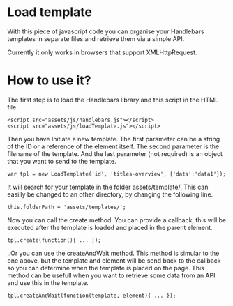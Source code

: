 # Load template
With this piece of javascript code you can organise your Handlebars templates in separate files and retrieve them via a simple API.

Currently it only works in browsers that support XMLHttpRequest.

# How to use it?
The first step is to load the Handlebars library and this script in the HTML file.

    <script src="assets/js/handlebars.js"></script>
    <script src="assets/js/loadTemplate.js"></script>

Then you have Initiate a new template. The first parameter can be a string of the ID or a reference of the element itself. The second parameter is the filename of the template. And the last parameter (not required) is an object that you want to send to the template.

    var tpl = new LoadTemplate('id', 'titles-overview', {'data':'data1'});
    
It will search for your template in the folder assets/template/. This can easilly be changed to an other directory, by changing the following line.
    
    this.folderPath = 'assets/templates/';

Now you can call the create method. You can provide a callback, this will be executed after the template is loaded and placed in the parent element.

    tpl.create(function(){ ... });
    
..Or you can use the createAndWait method. This method is simular to the one above, but the template and element will be send back to the callback so you can determine when the template is placed on the page. This method can be usefull when you want to retrieve some data from an API and use this in the template.

    tpl.createAndWait(function(template, element){ ... });
